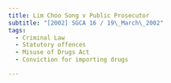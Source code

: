 ```yaml
---
title: Lim Choo Song v Public Prosecutor 
subtitle: "[2002] SGCA 16 / 19\_March\_2002"
tags:
  - Criminal Law
  - Statutory offences
  - Misuse of Drugs Act
  - Conviction for importing drugs

---
```



